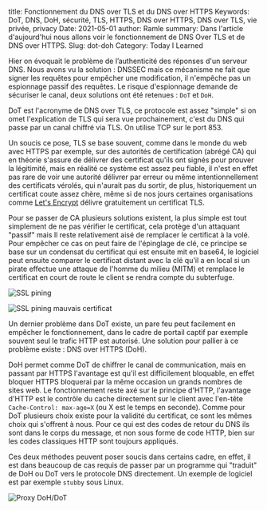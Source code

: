 
title: Fonctionnement du DNS over TLS et du DNS over HTTPS
Keywords: DoT, DNS, DoH, sécurité, TLS, HTTPS, DNS over HTTPS, DNS over TLS, vie privée, privacy
Date: 2021-05-01
author: Ramle
summary: Dans l'article d'aujourd'hui nous allons voir le fonctionnement de DNS Over TLS et de DNS over HTTPS.
Slug: dot-doh
Category: Today I Learned

Hier on évoquait le problème de l’authenticité des réponses d'un serveur DNS. Nous avons vu la solution : DNSSEC mais ce mécanisme ne fait que signer les requêtes pour empêcher une modification, il n'empêche pas un espionnage passif des requêtes. Le risque d'espionnage demande de sécuriser le canal, deux solutions ont été retenues : `DoT` et `DoH`.

DoT est l'acronyme de DNS  over TLS, ce protocole est assez "simple" si on omet l'explication de TLS qui sera vue prochainement, c'est du DNS qui passe par un canal chiffré via TLS. On utilise TCP sur le port 853.

Un soucis ce pose, TLS se base souvent, comme dans le monde du web avec HTTPS par exemple, sur des autorités de certification (abrégé CA) qui en théorie s'assure de délivrer des certificat qu'ils ont signés pour prouver la légitimité, mais en réalité ce système est assez peu fiable, il n'est en effet pas rare de voir une autorité délivrer par erreur ou même intentionnellement des certificats vérolés, qui n'aurait pas du sortir, de plus, historiquement un certificat coute assez chère, même si de nos jours certaines organisations comme [Let's Encrypt](https://letsencrypt.org/) délivre gratuitement un certificat TLS.

Pour se passer de CA plusieurs solutions existent, la plus simple est tout simplement de ne pas vérifier le certificat, cela protège d'un attaquant "passif" mais Il reste relativement aisé de remplacer le certificat à la volé. Pour empêcher ce cas on peut faire de l'épinglage de clé, ce principe se base sur un condensat du certificat qui est ensuite mit en base64, le logiciel peut ensuite comparer le certificat distant avec la clé qu'il a en local si un pirate effectue une attaque de l'homme du milieu (MITM) et remplace le certificat en court de route le client se rendra compte du subterfuge.

![SSL pining](/static/img/ssl-pining.png)

![SSL pining mauvais certificat](/static/img/ssl-pining-fail.png)

Un dernier problème dans DoT existe, un pare feu peut facilement en empêcher le fonctionnement, dans le cadre de portail captif par exemple souvent seul le trafic HTTP est autorisé. Une solution pour pallier à ce problème existe : DNS over HTTPS (DoH).

DoH permet comme DoT de chiffrer le canal de communication, mais en passant par HTTPS l'avantage est qu'il est difficilement bloquable, en effet bloquer HTTPS bloquerai par la même occasion un grands nombres de sites web. Le fonctionnement reste axé sur le principe d'HTTP, l'avantage d'HTTP est le contrôle du cache directement sur le client avec l'en-tête `Cache-Control: max-age=X` (ou X est le temps en seconde). Comme pour DoT plusieurs choix existe pour la validité du certificat, ce sont les mêmes choix qui s'offrent à nous. Pour ce qui est des codes de retour du DNS ils sont dans le corps du message, et non sous forme de code HTTP, bien sur les codes classiques HTTP sont toujours appliqués.

Ces deux méthodes peuvent poser soucis dans certains cadre, en effet, il est dans beaucoup de cas requis de passer par un programme qui "traduit" de DoH ou DoT vers le protocole DNS directement. Un exemple de logiciel est par exemple `stubby` sous Linux.

![Proxy DoH/DoT](/static/img/proxy-dot-doh.png)
